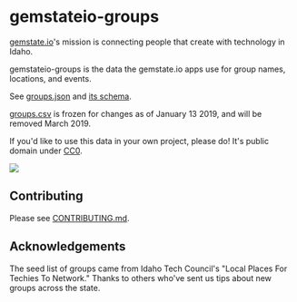 # gemstateio-groups

[gemstate.io](https://www.gemstate.io)'s mission is connecting people that create with 
technology in Idaho.

gemstateio-groups is the data the gemstate.io apps use for group names, locations, and events.

See [groups.json](groups.json) and [its schema](groups.schema.json).

[groups.csv](groups.csv) is frozen for changes as of January 13 2019, and will be removed March 2019. 

If you'd like to use this data in your own project, please do! It's public domain under [CC0](LICENSE).

[![](https://circleci.com/gh/waded/gemstateio-groups.png?style=shield)](https://circleci.com/gh/waded/gemstateio-groups)

## Contributing

Please see [CONTRIBUTING.md](CONTRIBUTING.md).

## Acknowledgements
The seed list of groups came from Idaho Tech Council's "Local Places For Techies To Network." 
Thanks to others who've sent us tips about new groups across the state.
